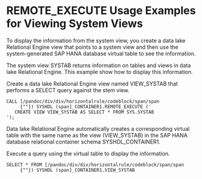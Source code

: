 <!-- loio8b235c7e68b845eeb65f5efe81fb8937 -->

# REMOTE\_EXECUTE Usage Examples for Viewing System Views

To display the information from the system view, you create a data lake Relational Engine view that points to a system view and then use the system-generated SAP HANA database virtual table to see the information.



The system view SYSTAB returns information on tables and views in data lake Relational Engine. This example show how to display this information.

Create a data lake Relational Engine view named VIEW\_SYSTAB that performs a SELECT query against the stem view.

```
CALL [/pandoc/div/div/horizontalrule/codeblock/span/span
     {""}) SYSHDL (span]_CONTAINER1.REMOTE_EXECUTE ('
   CREATE VIEW VIEW_SYSTAB AS SELECT * FROM SYS.SYSTAB 
');
```

Data lake Relational Engine automatically creates a corresponding virtual table with the same name as the view \(VIEW\_SYSTAB\) in the SAP HANA database relational container schema SYSHDL\_CONTAINER1.

Execute a query using the virtual table to display the information.

```
SELECT * FROM [/pandoc/div/div/horizontalrule/codeblock/span/span
     {""}) SYSHDL (span]_CONTAINER1.VIEW_SYSTAB
```


